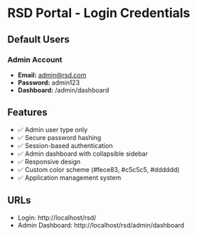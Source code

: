 # RSD Portal - Login Credentials

## Default Users

### Admin Account
- **Email:** admin@rsd.com
- **Password:** admin123
- **Dashboard:** /admin/dashboard

## Features
- ✅ Admin user type only
- ✅ Secure password hashing
- ✅ Session-based authentication
- ✅ Admin dashboard with collapsible sidebar
- ✅ Responsive design
- ✅ Custom color scheme (#fece83, #c5c5c5, #dddddd)
- ✅ Application management system

## URLs
- Login: http://localhost/rsd/
- Admin Dashboard: http://localhost/rsd/admin/dashboard

